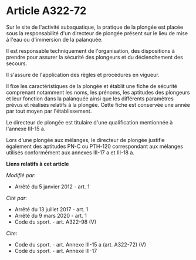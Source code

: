 # Article A322-72

Sur le site de l'activité subaquatique, la pratique de la plongée est placée sous la responsabilité d'un directeur de plongée
présent sur le lieu de mise à l'eau ou d'immersion de la palanquée. 

Il est responsable techniquement de l'organisation, des dispositions à prendre pour assurer la sécurité des plongeurs et du
déclenchement des secours. 

Il s'assure de l'application des règles et procédures en vigueur. 

Il fixe les caractéristiques de la plongée et établit une fiche de sécurité comprenant notamment les noms, les prénoms, les
aptitudes des plongeurs et leur fonction dans la palanquée ainsi que les différents paramètres prévus et réalisés relatifs à
la plongée. Cette fiche est conservée une année par tout moyen par l'établissement. 

Le directeur de plongée est titulaire d'une qualification mentionnée à l'annexe III-15 a. 

Lors d'une plongée aux mélanges, le directeur de plongée justifie également des aptitudes PN-C ou PTH-120 correspondant aux
mélanges utilisés conformément aux annexes III-17 a et III-18 a.

**Liens relatifs à cet article**

_Modifié par_:

  - Arrêté du 5 janvier 2012 - art. 1

_Cité par_:

  - Arrêté du 13 juillet 2017 - art. 1
  - Arrêté du 9 mars 2020 - art. 1
  - Code du sport. - art. A322-98 (V)

_Cite_:

  - Code du sport. - art. Annexe III-15 a (art. A322-72) (V)
  - Code du sport. - art. Annexe III-17
